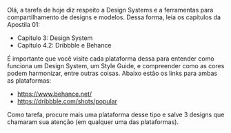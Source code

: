Olá, a tarefa de hoje diz respeito a Design Systems e a ferramentas para compartilhamento de designs e modelos.
Dessa forma, leia os capítulos da Apostila 01:

- Capitulo 3: Design System
- Capitulo 4.2: Dribbble e Behance

É importante que você visite cada plataforma dessa para entender como funciona um Design System, um Style Guide, e compreender como as cores podem harmonizar, entre outras coisas. Abaixo estão os links para ambas as plataformas:

- https://www.behance.net/
- https://dribbble.com/shots/popular

Como tarefa, procure mais uma plataforma desse tipo e salve 3 designs que chamaram sua atenção (em qualquer uma das plataformas).
